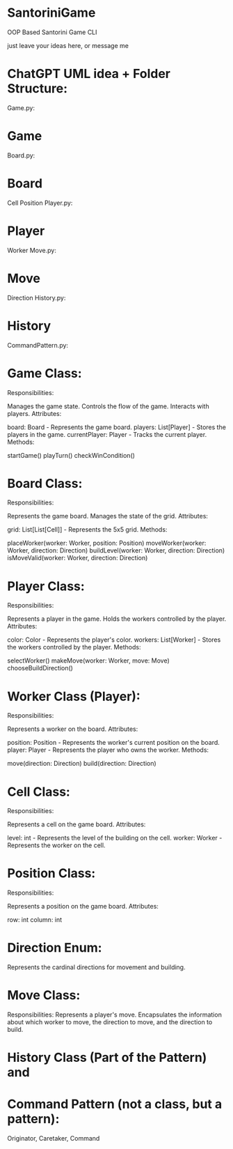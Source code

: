 # SantoriniGame
OOP Based Santorini Game CLI

just leave your ideas here, or message me

# ChatGPT UML idea + Folder Structure:

Game.py:

# Game
Board.py:

# Board
Cell
Position
Player.py:

# Player
Worker
Move.py:

# Move
Direction
History.py:

# History
CommandPattern.py:

# Game Class:

Responsibilities:

Manages the game state.
Controls the flow of the game.
Interacts with players.
Attributes:

board: Board - Represents the game board.
players: List[Player] - Stores the players in the game.
currentPlayer: Player - Tracks the current player.
Methods:

startGame()
playTurn()
checkWinCondition()

# Board Class:

Responsibilities:

Represents the game board.
Manages the state of the grid.
Attributes:

grid: List[List[Cell]] - Represents the 5x5 grid.
Methods:

placeWorker(worker: Worker, position: Position)
moveWorker(worker: Worker, direction: Direction)
buildLevel(worker: Worker, direction: Direction)
isMoveValid(worker: Worker, direction: Direction)

# Player Class:

Responsibilities:

Represents a player in the game.
Holds the workers controlled by the player.
Attributes:

color: Color - Represents the player's color.
workers: List[Worker] - Stores the workers controlled by the player.
Methods:

selectWorker()
makeMove(worker: Worker, move: Move)
chooseBuildDirection()

# Worker Class (Player):

Responsibilities:

Represents a worker on the board.
Attributes:

position: Position - Represents the worker's current position on the board.
player: Player - Represents the player who owns the worker.
Methods:

move(direction: Direction)
build(direction: Direction)

# Cell Class:

Responsibilities:

Represents a cell on the game board.
Attributes:

level: int - Represents the level of the building on the cell.
worker: Worker - Represents the worker on the cell.

# Position Class:

Responsibilities:

Represents a position on the game board.
Attributes:

row: int
column: int

# Direction Enum:

Represents the cardinal directions for movement and building.

# Move Class:

Responsibilities:
Represents a player's move.
Encapsulates the information about which worker to move, the direction to move, and the direction to build.

# History Class (Part of the Pattern) and 
# Command Pattern (not a class, but a pattern):
Originator, Caretaker, Command

